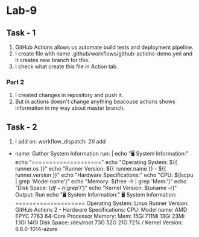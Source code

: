 # Lab-9

## Task - 1

1) GitHub Actions allows us automate build tests and deployment pipeline.
2) I create file with name .github/workflows/github-actions-demo.yml and it creates new branch for this.
3) I check what create this file in Action tab.

### Part 2

1) I created changes in repository and push it.
2) But in actions doesn't change anything beacouse actions shows information in my way about master branch.

## Task - 2

1) I add 
on:
  workflow_dispatch:
2)I add 
- name: Gather System Information
        run: |
          echo "🖥️ System Information:"
          echo "===================="
          echo "Operating System: ${{ runner.os }}"
          echo "Runner Version: ${{ runner.name }} - ${{ runner.version }}"
          echo "Hardware Specifications:"
          echo "CPU: $(lscpu | grep 'Model name')"
          echo "Memory: $(free -h | grep 'Mem:')"
          echo "Disk Space: $(df -h | grep '/$')"
          echo "Kernel Version: $(uname -r)"
Output:
Run echo "🖥️ System Information:"
🖥️ System Information:
====================
Operating System: Linux
Runner Version: GitHub Actions 2 - 
Hardware Specifications:
CPU: Model name:                           AMD EPYC 7763 64-Core Processor
Memory: Mem:            15Gi       711Mi        13Gi        23Mi       1.1Gi        14Gi
Disk Space: /dev/root        73G   52G   21G  72% /
Kernel Version: 6.8.0-1014-azure
